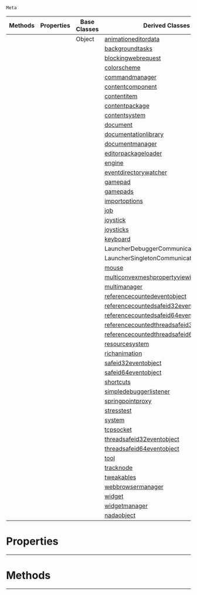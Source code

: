  `Meta`

|Methods|Properties|Base Classes|Derived Classes|
|---|---|---|---|
| | |Object|[animationeditordata](animationeditordata.md)|
| | | |[backgroundtasks](backgroundtasks.md)|
| | | |[blockingwebrequest](blockingwebrequest.md)|
| | | |[colorscheme](colorscheme.md)|
| | | |[commandmanager](commandmanager.md)|
| | | |[contentcomponent](contentcomponent.md)|
| | | |[contentitem](contentitem.md)|
| | | |[contentpackage](contentpackage.md)|
| | | |[contentsystem](contentsystem.md)|
| | | |[document](document.md)|
| | | |[documentationlibrary](documentationlibrary.md)|
| | | |[documentmanager](documentmanager.md)|
| | | |[editorpackageloader](editorpackageloader.md)|
| | | |[engine](engine.md)|
| | | |[eventdirectorywatcher](eventdirectorywatcher.md)|
| | | |[gamepad](gamepad.md)|
| | | |[gamepads](gamepads.md)|
| | | |[importoptions](importoptions.md)|
| | | |[job](job.md)|
| | | |[joystick](joystick.md)|
| | | |[joysticks](joysticks.md)|
| | | |[keyboard](keyboard.md)|
| | | |LauncherDebuggerCommunication|
| | | |LauncherSingletonCommunication|
| | | |[mouse](mouse.md)|
| | | |[multiconvexmeshpropertyviewinfo](multiconvexmeshpropertyviewinfo.md)|
| | | |[multimanager](multimanager.md)|
| | | |[referencecountedeventobject](referencecountedeventobject.md)|
| | | |[referencecountedsafeid32eventobject](referencecountedsafeid32eventobject.md)|
| | | |[referencecountedsafeid64eventobject](referencecountedsafeid64eventobject.md)|
| | | |[referencecountedthreadsafeid32eventobject](referencecountedthreadsafeid32eventobject.md)|
| | | |[referencecountedthreadsafeid64eventobject](referencecountedthreadsafeid64eventobject.md)|
| | | |[resourcesystem](resourcesystem.md)|
| | | |[richanimation](richanimation.md)|
| | | |[safeid32eventobject](safeid32eventobject.md)|
| | | |[safeid64eventobject](safeid64eventobject.md)|
| | | |[shortcuts](shortcuts.md)|
| | | |[simpledebuggerlistener](simpledebuggerlistener.md)|
| | | |[springpointproxy](springpointproxy.md)|
| | | |[stresstest](stresstest.md)|
| | | |[system](system.md)|
| | | |[tcpsocket](tcpsocket.md)|
| | | |[threadsafeid32eventobject](threadsafeid32eventobject.md)|
| | | |[threadsafeid64eventobject](threadsafeid64eventobject.md)|
| | | |[tool](tool.md)|
| | | |[tracknode](tracknode.md)|
| | | |[tweakables](tweakables.md)|
| | | |[webbrowsermanager](webbrowsermanager.md)|
| | | |[widget](widget.md)|
| | | |[widgetmanager](widgetmanager.md)|
| | | |[nadaobject](nadaobject.md)|


 #  Properties


---  
 #  Methods


---  
 

 